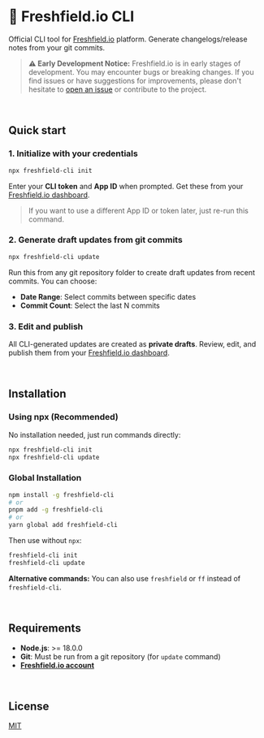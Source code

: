 # 🥕 Freshfield.io CLI

Official CLI tool for [Freshfield.io](https://freshfield.io/) platform. Generate changelogs/release notes from your git commits.

> **⚠️ Early Development Notice:** Freshfield.io is in early stages of development. You may encounter bugs or breaking changes. If you find issues or have suggestions for improvements, please don't hesitate to [open an issue](https://github.com/freshfieldio/freshfield-cli/issues) or contribute to the project.

</br>

## Quick start

### 1. Initialize with your credentials

```bash
npx freshfield-cli init
```

Enter your **CLI token** and **App ID** when prompted. Get these from your [Freshfield.io dashboard](https://app.freshfield.io/).

> If you want to use a different App ID or token later, just re-run this command.

### 2. Generate draft updates from git commits

```bash
npx freshfield-cli update
```

Run this from any git repository folder to create draft updates from recent commits. You can choose:

- **Date Range**: Select commits between specific dates
- **Commit Count**: Select the last N commits

### 3. Edit and publish

All CLI-generated updates are created as **private drafts**. Review, edit, and publish them from your [Freshfield.io dashboard](https://app.freshfield.io/).

</br>

## Installation

### Using npx (Recommended)

No installation needed, just run commands directly:

```bash
npx freshfield-cli init
npx freshfield-cli update
```

### Global Installation

```bash
npm install -g freshfield-cli
# or
pnpm add -g freshfield-cli
# or
yarn global add freshfield-cli
```

Then use without `npx`:

```bash
freshfield-cli init
freshfield-cli update
```

**Alternative commands:** You can also use `freshfield` or `ff` instead of `freshfield-cli`.

</br>

## Requirements

- **Node.js**: >= 18.0.0
- **Git**: Must be run from a git repository (for `update` command)
- **[Freshfield.io account](https://freshfield.io/)**

</br>

## License

[MIT](./LICENSE)
